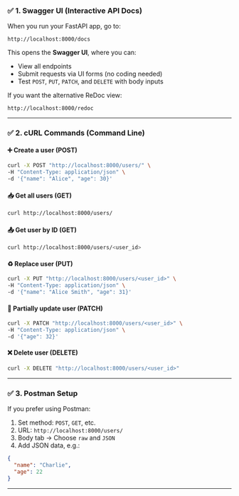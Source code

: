 ### ✅ 1. **Swagger UI (Interactive API Docs)**

When you run your FastAPI app, go to:

```
http://localhost:8000/docs
```

This opens the **Swagger UI**, where you can:

* View all endpoints
* Submit requests via UI forms (no coding needed)
* Test `POST`, `PUT`, `PATCH`, and `DELETE` with body inputs

If you want the alternative ReDoc view:

```
http://localhost:8000/redoc
```

---

### ✅ 2. **cURL Commands (Command Line)**

#### ➕ Create a user (POST)

```bash
curl -X POST "http://localhost:8000/users/" \
-H "Content-Type: application/json" \
-d '{"name": "Alice", "age": 30}'
```

#### 📥 Get all users (GET)

```bash
curl http://localhost:8000/users/
```

#### 📤 Get user by ID (GET)

```bash
curl http://localhost:8000/users/<user_id>
```

#### ♻️ Replace user (PUT)

```bash
curl -X PUT "http://localhost:8000/users/<user_id>" \
-H "Content-Type: application/json" \
-d '{"name": "Alice Smith", "age": 31}'
```

#### 🔧 Partially update user (PATCH)

```bash
curl -X PATCH "http://localhost:8000/users/<user_id>" \
-H "Content-Type: application/json" \
-d '{"age": 32}'
```

#### ❌ Delete user (DELETE)

```bash
curl -X DELETE "http://localhost:8000/users/<user_id>"
```

---

### ✅ 3. **Postman Setup**

If you prefer using Postman:

1. Set method: `POST`, `GET`, etc.
2. URL: `http://localhost:8000/users/`
3. Body tab → Choose `raw` and `JSON`
4. Add JSON data, e.g.:

```json
{
  "name": "Charlie",
  "age": 22
}
```

---


